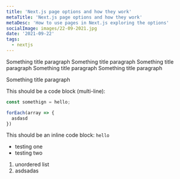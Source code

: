 ```yaml
---
title: 'Next.js page options and how they work'
metaTitle: 'Next.js page options and how they work'
metaDesc: 'How to use pages in Next.js exploring the options'
socialImage: images/22-09-2021.jpg
date: '2021-09-22'
tags:
  - nextjs
---
```


Something title paragraph Something title paragraph Something title paragraph Something title paragraph
Something title paragraph


Something title paragraph

This should be a code block (multi-line):
```js
const somethign = hello;

forEach(array => {
  asdasd
})
```

This should be an inline code block: `hello` 

* testing one 
* testing two

1. unordered list 
2. asdsadas

